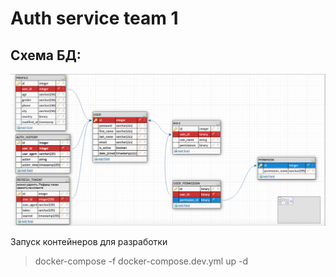 # Auth service team 1

## Схема БД:
![](bd_schema.png)

Запуск контейнеров для разработки
> docker-compose -f docker-compose.dev.yml up -d 
